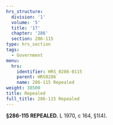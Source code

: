 ```yaml
---
hrs_structure:
  division: '1'
  volume: '5'
  title: '17'
  chapter: '286'
  section: 286-115
type: hrs_section
tags:
  - Government
menu:
  hrs:
    identifier: HRS_0286-0115
    parent: HRS0286
    name: 286-115 Repealed
weight: 38500
title: Repealed
full_title: 286-115 Repealed
---
```

**§286-115 REPEALED.** L 1970, c 164, §1(4).